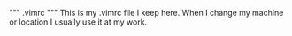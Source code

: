 """ .vimrc """
This is my .vimrc file I keep here. When I change my machine or location I usually use it at my work.

